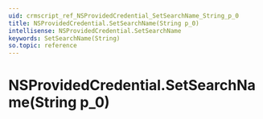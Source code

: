```yaml
---
uid: crmscript_ref_NSProvidedCredential_SetSearchName_String_p_0
title: NSProvidedCredential.SetSearchName(String p_0)
intellisense: NSProvidedCredential.SetSearchName
keywords: SetSearchName(String)
so.topic: reference
---
```


# NSProvidedCredential.SetSearchName(String p_0)

